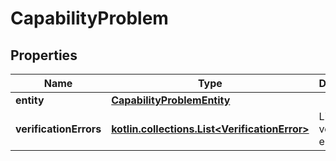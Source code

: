
# CapabilityProblem

## Properties
Name | Type | Description | Notes
------------ | ------------- | ------------- | -------------
**entity** | [**CapabilityProblemEntity**](CapabilityProblemEntity.md) |  |  [optional]
**verificationErrors** | [**kotlin.collections.List&lt;VerificationError&gt;**](VerificationError.md) | List of verification errors. |  [optional]



